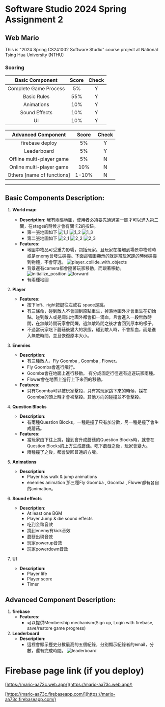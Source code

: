 # Software Studio 2024 Spring Assignment 2
## Web Mario

This is "2024 Spring CS241002 Software Studio" course project at National Tsing Hua University (NTHU)


### Scoring

|**Basic Component**|**Score**|**Check**|
|:-:|:-:|:-:|
|Complete Game Process      |5%     |Y|
|Basic Rules                |55%    |Y|
|Animations                 |10%    |Y|
|Sound Effects              |10%    |Y|
|UI                         |10%    |Y|

|**Advanced Component**|**Score**|**Check**|
|:-:|:-:|:-:|
|firebase deploy            |5%     |Y|
|Leaderboard                |5%     |Y|
|Offline multi-player game  |5%     |N|
|Online multi-player game   |10%    |N|
|Others [name of functions] |1-10%  |N|

---

## Basic Components Description:

1. **World map:** 
   - **Description:** 我有兩張地圖，使用者必須要先通過第一關才可以進入第二關，在stage的時候才會有關卡2的按鈕。
     - 第一張地圖如下
     ![1_1](ReadmeSrc/image.png)
     ![1_2](ReadmeSrc/image-1.png)
     ![1_3](ReadmeSrc/image-2.png)
     - 第二張地圖如下
     ![2_1](ReadmeSrc/image-3.png)
     ![2_2](ReadmeSrc/image-4.png)
     ![2_3](ReadmeSrc/image-5.png)
   - **Features:**
     - 地圖中物品可受重力影響，包括玩家。且玩家在接觸到場景中物體時或是enemy會發生碰撞。下面這張圖顯示的就是當玩家跑的時候碰撞到物體，不會穿透。
     ![player_collide_with_objects](ReadmeSrc/image-6.png)
     - 背景還有camera都會隨著玩家移動，而跟著移動。
     ![initialize_position](ReadmeSrc/image-7.png)
     ![forward](ReadmeSrc/image-8.png)
     - 有兩種地圖

2. **Player**
    <!-- - **Description:**  -->
    - **Features:**
       - 按下left、right按鍵往左或右 space是跳。
       - 有三條命，碰到敵人不會回到原點重生，掉落地圖外才會重生在初始點。碰到敵人或是調出地圖外都會扣一滴血，且會進入一段無敵時間，在無敵時間玩家會閃爍，過無敵時間之後才會回到原本的樣子。
       - 不過當玩家吃下蘑菇後變大的狀態，碰到敵人時，不會扣血，而是進入無敵時間，並且恢復原本大小。
3. **Enemies**
    - **Description:**
       - 有三種敵人，Fly Goomba , Goomba , Flower。
       - Fly Goomba會進行飛行。
       - Goomba會在地面上進行移動。 有分成固定行徑還有追逐玩家兩種。
       - Flower會在地面上進行上下來回的移動。
    - **Features:**
       - 只有Goomba可以被玩家擊殺，只有當玩家跳下來的時候，採在Goomba的頭上時才會被擊殺。其他方向的碰撞並不會擊殺。

4. **Question Blocks**
    - **Description:**
       - 有兩種Question Blocks，一種是撞了只有加分數，另一種是撞了會生成蘑菇。
    - **Features:**
       - 當玩家由下往上跳，撞到會升成蘑菇的Question Blocks時，就會在Question Blocks的上方生成蘑菇。吃下蘑菇之後，玩家會變大。
       - 兩種撞了之後，都會變回普通的方塊。
5. **Animations**
    - **Description:**
       - Player has walk & jump animations
       - enemies animation 那三種Fly Goomba , Goomba , Flower都有各自的animation。
    <!-- - **Features:** -->
6. **Sound effects**
    - **Description:**
       - At least one BGM
       - Player Jump & die sound effects
       - 吃到金幣音效
       - 跳到enemy有kick音效
       - 蘑菇出現音效
       - 玩家powerup音效
       - 玩家powerdown音效
    <!-- - **Features:** -->
7. **UI**
    - **Description:**
       - Player life
       - Player score  
       - Timer
    <!-- - **Features:** -->

## Advanced Component Description:
<!-- Describe your advanced function and how to use it. -->
1. **firebase**
    <!-- - **Description:** -->
    - **Features:**
       - 可以提供Membership mechanism(Sign up, Login with firebase, save/restore game progress)
2. **Leaderboard**
    - **Description:**
       - 這裡會顯示歷史分數最高的五個紀錄，分別顯示紀錄者的email，分數，還有完成時間。
       ![leaderboard](ReadmeSrc/image-9.png)
    <!-- - **Features:**  -->

# Firebase page link (if you deploy)

[https://mario-aa73c.web.app/](https://mario-aa73c.web.app/)

[https://mario-aa73c.firebaseapp.com/](https://mario-aa73c.firebaseapp.com/)
